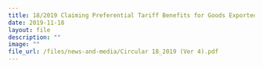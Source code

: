 ```yaml
---
title: 18/2019 Claiming Preferential Tariff Benefits for Goods Exported from Singapore to European Union
date: 2019-11-18
layout: file
description: ""
image: ""
file_url: /files/news-and-media/Circular 18_2019 (Ver 4).pdf
---
```



